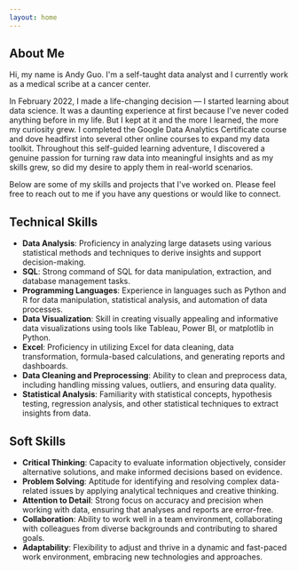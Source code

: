 ```yaml
---
layout: home
---
```

About Me
--------
Hi, my name is Andy Guo. I'm a self-taught data analyst and I currently work as a medical scribe at a cancer center. 

In February 2022, I made a life-changing decision — I started learning about data science. It was a daunting experience at first because I've never coded anything before in my life. But I kept at it and the more I learned, the more my curiosity grew. I completed the Google Data Analytics Certificate course and dove headfirst into several other online courses to expand my data toolkit. Throughout this self-guided learning adventure, I discovered a genuine passion for turning raw data into meaningful insights and as my skills grew, so did my desire to apply them in real-world scenarios. 


Below are some of my skills and projects that I've worked on. Please feel free to reach out to me if you have any questions or would like to connect.

Technical Skills
----------------
- **Data Analysis**: Proficiency in analyzing large datasets using various statistical methods and techniques to derive insights and support decision-making.
- **SQL**: Strong command of SQL for data manipulation, extraction, and database management tasks.
- **Programming Languages**: Experience in languages such as Python and R for data manipulation, statistical analysis, and automation of data processes.
- **Data Visualization**: Skill in creating visually appealing and informative data visualizations using tools like Tableau, Power BI, or matplotlib in Python.
- **Excel**: Proficiency in utilizing Excel for data cleaning, data transformation, formula-based calculations, and generating reports and dashboards.
- **Data Cleaning and Preprocessing**: Ability to clean and preprocess data, including handling missing values, outliers, and ensuring data quality.
- **Statistical Analysis**: Familiarity with statistical concepts, hypothesis testing, regression analysis, and other statistical techniques to extract insights from data.

Soft Skills
-----------
- **Critical Thinking**: Capacity to evaluate information objectively, consider alternative solutions, and make informed decisions based on evidence.
- **Problem Solving**: Aptitude for identifying and resolving complex data-related issues by applying analytical techniques and creative thinking.
- **Attention to Detail**: Strong focus on accuracy and precision when working with data, ensuring that analyses and reports are error-free.
- **Collaboration**: Ability to work well in a team environment, collaborating with colleagues from diverse backgrounds and contributing to shared goals.
- **Adaptability**: Flexibility to adjust and thrive in a dynamic and fast-paced work environment, embracing new technologies and approaches.

<!--
and ever since I wrote my first SQL query, I've been captivated  everything related to data and coding. Nothing gets me more excited than a messy dataset, just waiting for someone to uncover it's hidden insights. Much like cleaning at home, I find cleaning data to be very therapeutic and satisfying. 
-->